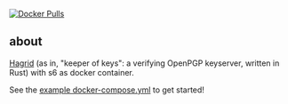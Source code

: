 [![Docker Pulls](https://img.shields.io/docker/pulls/jumper78/hagrid-openpgp)](https://hub.docker.com/r/jumper78/hagrid-openpgp)

## about

[Hagrid](https://gitlab.com/hagrid-keyserver/hagrid) (as in, "keeper of keys": a verifying OpenPGP keyserver, written in Rust) with s6 as docker container.

See the [example docker-compose.yml](./docker-compose-examples/docker-compose.yml) to get started!
